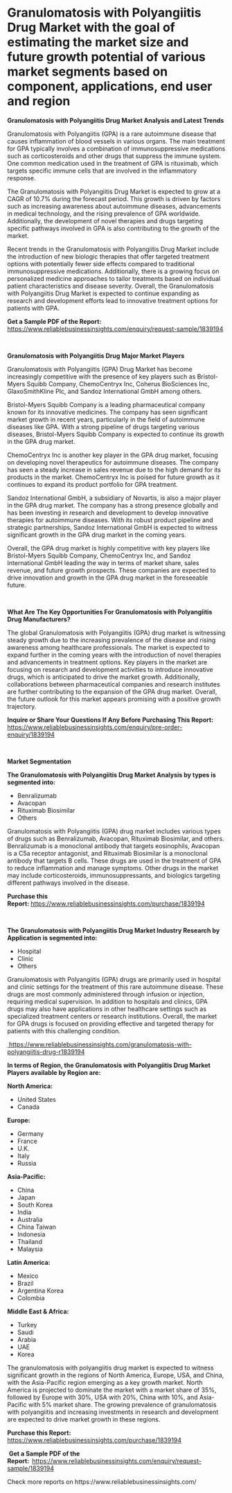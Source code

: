 <p><h1>Granulomatosis with Polyangiitis Drug Market with the goal of estimating the market size and future growth potential of various market segments based on component, applications, end user and region</h1></p><p><strong>Granulomatosis with Polyangiitis Drug Market Analysis and Latest Trends</strong></p>
<p><p>Granulomatosis with Polyangiitis (GPA) is a rare autoimmune disease that causes inflammation of blood vessels in various organs. The main treatment for GPA typically involves a combination of immunosuppressive medications such as corticosteroids and other drugs that suppress the immune system. One common medication used in the treatment of GPA is rituximab, which targets specific immune cells that are involved in the inflammatory response.</p><p>The Granulomatosis with Polyangiitis Drug Market is expected to grow at a CAGR of 10.7% during the forecast period. This growth is driven by factors such as increasing awareness about autoimmune diseases, advancements in medical technology, and the rising prevalence of GPA worldwide. Additionally, the development of novel therapies and drugs targeting specific pathways involved in GPA is also contributing to the growth of the market.</p><p>Recent trends in the Granulomatosis with Polyangiitis Drug Market include the introduction of new biologic therapies that offer targeted treatment options with potentially fewer side effects compared to traditional immunosuppressive medications. Additionally, there is a growing focus on personalized medicine approaches to tailor treatments based on individual patient characteristics and disease severity. Overall, the Granulomatosis with Polyangiitis Drug Market is expected to continue expanding as research and development efforts lead to innovative treatment options for patients with GPA.</p></p>
<p><strong>Get a Sample PDF of the Report:&nbsp;</strong> <a href="https://www.reliablebusinessinsights.com/enquiry/request-sample/1839194">https://www.reliablebusinessinsights.com/enquiry/request-sample/1839194</a></p>
<p>&nbsp;</p>
<p><strong>Granulomatosis with Polyangiitis Drug Major Market Players</strong></p>
<p><p>Granulomatosis with Polyangiitis (GPA) Drug Market has become increasingly competitive with the presence of key players such as Bristol-Myers Squibb Company, ChemoCentryx Inc, Coherus BioSciences Inc, GlaxoSmithKline Plc, and Sandoz International GmbH among others.</p><p>Bristol-Myers Squibb Company is a leading pharmaceutical company known for its innovative medicines. The company has seen significant market growth in recent years, particularly in the field of autoimmune diseases like GPA. With a strong pipeline of drugs targeting various diseases, Bristol-Myers Squibb Company is expected to continue its growth in the GPA drug market.</p><p>ChemoCentryx Inc is another key player in the GPA drug market, focusing on developing novel therapeutics for autoimmune diseases. The company has seen a steady increase in sales revenue due to the high demand for its products in the market. ChemoCentryx Inc is poised for future growth as it continues to expand its product portfolio for GPA treatment.</p><p>Sandoz International GmbH, a subsidiary of Novartis, is also a major player in the GPA drug market. The company has a strong presence globally and has been investing in research and development to develop innovative therapies for autoimmune diseases. With its robust product pipeline and strategic partnerships, Sandoz International GmbH is expected to witness significant growth in the GPA drug market in the coming years.</p><p>Overall, the GPA drug market is highly competitive with key players like Bristol-Myers Squibb Company, ChemoCentryx Inc, and Sandoz International GmbH leading the way in terms of market share, sales revenue, and future growth prospects. These companies are expected to drive innovation and growth in the GPA drug market in the foreseeable future.</p></p>
<p>&nbsp;</p>
<p><strong>What Are The Key Opportunities For Granulomatosis with Polyangiitis Drug Manufacturers?</strong></p>
<p><p>The global Granulomatosis with Polyangiitis (GPA) drug market is witnessing steady growth due to the increasing prevalence of the disease and rising awareness among healthcare professionals. The market is expected to expand further in the coming years with the introduction of novel therapies and advancements in treatment options. Key players in the market are focusing on research and development activities to introduce innovative drugs, which is anticipated to drive the market growth. Additionally, collaborations between pharmaceutical companies and research institutes are further contributing to the expansion of the GPA drug market. Overall, the future outlook for this market appears promising with a positive growth trajectory.</p></p>
<p><strong>Inquire or Share Your Questions If Any Before Purchasing This Report:</strong> <a href="https://www.reliablebusinessinsights.com/enquiry/pre-order-enquiry/1839194">https://www.reliablebusinessinsights.com/enquiry/pre-order-enquiry/1839194</a></p>
<p>&nbsp;</p>
<p><strong>Market Segmentation</strong></p>
<p><strong>The Granulomatosis with Polyangiitis Drug Market Analysis by types is segmented into:</strong></p>
<p><ul><li>Benralizumab</li><li>Avacopan</li><li>Rituximab Biosimilar</li><li>Others</li></ul></p>
<p><p>Granulomatosis with Polyangiitis (GPA) drug market includes various types of drugs such as Benralizumab, Avacopan, Rituximab Biosimilar, and others. Benralizumab is a monoclonal antibody that targets eosinophils, Avacopan is a C5a receptor antagonist, and Rituximab Biosimilar is a monoclonal antibody that targets B cells. These drugs are used in the treatment of GPA to reduce inflammation and manage symptoms. Other drugs in the market may include corticosteroids, immunosuppressants, and biologics targeting different pathways involved in the disease.</p></p>
<p><strong>Purchase this Report:&nbsp;</strong><a href="https://www.reliablebusinessinsights.com/purchase/1839194">https://www.reliablebusinessinsights.com/purchase/1839194</a></p>
<p>&nbsp;</p>
<p><strong>The Granulomatosis with Polyangiitis Drug Market Industry Research by Application is segmented into:</strong></p>
<p><ul><li>Hospital</li><li>Clinic</li><li>Others</li></ul></p>
<p><p>Granulomatosis with Polyangiitis (GPA) drugs are primarily used in hospital and clinic settings for the treatment of this rare autoimmune disease. These drugs are most commonly administered through infusion or injection, requiring medical supervision. In addition to hospitals and clinics, GPA drugs may also have applications in other healthcare settings such as specialized treatment centers or research institutions. Overall, the market for GPA drugs is focused on providing effective and targeted therapy for patients with this challenging condition.</p></p>
<p><a href="https://www.reliablebusinessinsights.com/granulomatosis-with-polyangiitis-drug-r1839194">&nbsp;https://www.reliablebusinessinsights.com/granulomatosis-with-polyangiitis-drug-r1839194</a></p>
<p><strong>In terms of Region, the Granulomatosis with Polyangiitis Drug Market Players available by Region are:</strong></p>
<p>
    <p> <strong> North America: </strong>
        <ul>
            <li>United States</li>
            <li>Canada</li>
        </ul>
        </p> 
    <p> <strong> Europe: </strong>
        <ul>
            <li>Germany</li>
            <li>France</li>
            <li>U.K.</li>
            <li>Italy</li>
            <li>Russia</li>
        </ul>
        </p> 
    <p> <strong> Asia-Pacific: </strong>
        <ul>
            <li>China</li>
            <li>Japan</li>
            <li>South Korea</li>
            <li>India</li>
            <li>Australia</li>
            <li>China Taiwan</li>
            <li>Indonesia</li>
            <li>Thailand</li>
            <li>Malaysia</li>
        </ul>
        </p> 
    <p> <strong> Latin America: </strong>
        <ul>
            <li>Mexico</li>
            <li>Brazil</li>
            <li>Argentina Korea</li>
            <li>Colombia</li>
        </ul>
        </p> 
    <p> <strong> Middle East & Africa: </strong>
        <ul>
            <li>Turkey</li>
            <li>Saudi</li>
            <li>Arabia</li>
            <li>UAE</li>
            <li>Korea</li>
        </ul>
    </p>
    </p>
<p><p>The granulomatosis with polyangiitis drug market is expected to witness significant growth in the regions of North America, Europe, USA, and China, with the Asia-Pacific region emerging as a key growth market. North America is projected to dominate the market with a market share of 35%, followed by Europe with 30%, USA with 20%, China with 10%, and Asia-Pacific with 5% market share. The growing prevalence of granulomatosis with polyangiitis and increasing investments in research and development are expected to drive market growth in these regions.</p></p>
<p><strong>Purchase this Report: </strong><a href="https://www.reliablebusinessinsights.com/purchase/1839194">https://www.reliablebusinessinsights.com/purchase/1839194</a></p>
<p>&nbsp;<strong>Get a Sample PDF of the Report:&nbsp;&nbsp;</strong><a href="https://www.reliablebusinessinsights.com/enquiry/request-sample/1839194">https://www.reliablebusinessinsights.com/enquiry/request-sample/1839194</a></p>
<p><strong></strong></p>
<p>Check more reports on https://www.reliablebusinessinsights.com/</p>